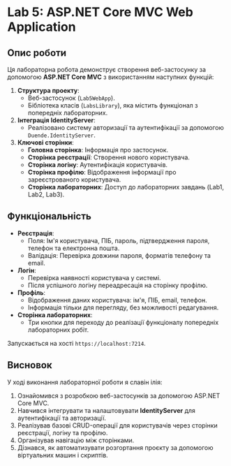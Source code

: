 # Lab 5: ASP.NET Core MVC Web Application

## Опис роботи
Ця лабораторна робота демонструє створення веб-застосунку за допомогою **ASP.NET Core MVC** з використанням наступних функцій:
1. **Структура проекту**:
   - Веб-застосунок (`Lab5WebApp`).
   - Бібліотека класів (`LabsLibrary`), яка містить функціонал з попередніх лабораторних.
2. **Інтеграція IdentityServer**:
   - Реалізовано систему авторизації та аутентифікації за допомогою `Duende.IdentityServer`.
3. **Ключові сторінки**:
   - **Головна сторінка**: Інформація про застосунок.
   - **Сторінка реєстрації**: Створення нового користувача.
   - **Сторінка логіну**: Аутентифікація користувачів.
   - **Сторінка профілю**: Відображення інформації про зареєстрованого користувача.
   - **Сторінка лабораторних**: Доступ до лабораторних завдань (Lab1, Lab2, Lab3).

## Функціональність
- **Реєстрація**:
  - Поля: Ім'я користувача, ПІБ, пароль, підтвердження пароля, телефон та електронна пошта.
  - Валідація: Перевірка довжини пароля, форматів телефону та email.
- **Логін**:
  - Перевірка наявності користувача у системі.
  - Після успішного логіну переадресація на сторінку профілю.
- **Профіль**:
  - Відображення даних користувача: ім'я, ПІБ, email, телефон.
  - Інформація тільки для перегляду, без можливості редагування.
- **Сторінка лабораторних**:
  - Три кнопки для переходу до реалізації функціоналу попередніх лабораторних робіт.

Запускається на хості `https://localhost:7214`.


## Висновок
У ході виконання лабораторної роботи я славін ілія:
1. Ознайомився з розробкою веб-застосунків за допомогою ASP.NET Core MVC.
2. Навчився інтегрувати та налаштовувати **IdentityServer** для аутентифікації та авторизації.
3. Реалізував базові CRUD-операції для користувачів через сторінки реєстрації, логіну та профілю.
4. Організував навігацію між сторінками.
5. Дізнався, як автоматизувати розгортання проєкту за допомогою віртуальних машин і скриптів.
